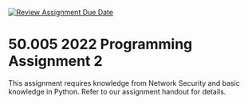 
[![Review Assignment Due Date](https://classroom.github.com/assets/deadline-readme-button-24ddc0f5d75046c5622901739e7c5dd533143b0c8e959d652212380cedb1ea36.svg)](https://classroom.github.com/a/uhtxekYp)

# 50.005 2022 Programming Assignment 2

This assignment requires knowledge from Network Security and basic knowledge in Python. Refer to our assignment handout for details.